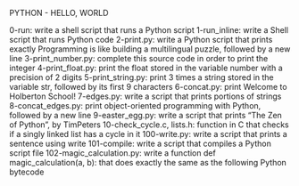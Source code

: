 PYTHON - HELLO, WORLD

0-run: write a shell script that runs a Python script
1-run_inline: write a Shell script that runs Python code
2-print.py: write a Python script that prints exactly Programming is like building a multilingual puzzle, followed by a new line
3-print_number.py: complete this source code in order to print the integer
4-print_float.py: print the float stored in the variable number with a precision of 2 digits
5-print_string.py: print 3 times a string stored in the variable str, followed by its first 9 characters
6-concat.py: print Welcome to Holberton School!
7-edges.py: write a script that prints portions of strings
8-concat_edges.py: print object-oriented programming with Python, followed by a new line
9-easter_egg.py: write a script that prints “The Zen of Python”, by TimPeters
10-check_cycle.c, lists.h: function in C that checks if a singly linked list has a cycle in it
100-write.py: write a script that prints a sentence using write
101-compile: write a script that compiles a Python script file
102-magic_calculation.py: write a function def magic_calculation(a, b): that does exactly the same as the following Python bytecode
